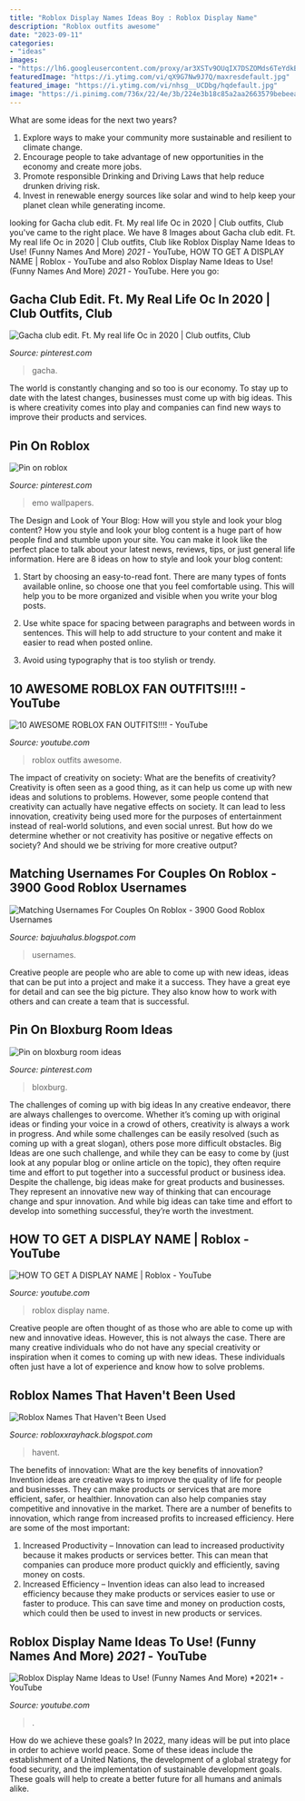 ```yaml
---
title: "Roblox Display Names Ideas Boy : Roblox Display Name"
description: "Roblox outfits awesome"
date: "2023-09-11"
categories:
- "ideas"
images:
- "https://lh6.googleusercontent.com/proxy/ar3XSTv9OUqIX7DSZOMds6TeYdkBgvM4nYBPcSuHdVAb6PV6jq8HWfUYaeuPCz1C-w827DPZRI1aJZOXiVvHliuqHTnGSauHFYhaawRWOJwEz2xcsc--qE2-ntyI_cZCUyc=w1200-h630-p-k-no-nu"
featuredImage: "https://i.ytimg.com/vi/qX9G7Nw9J7Q/maxresdefault.jpg"
featured_image: "https://i.ytimg.com/vi/nhsg__UCDbg/hqdefault.jpg"
image: "https://i.pinimg.com/736x/22/4e/3b/224e3b18c85a2aa2663579bebeead3cb.jpg"
---
```



What are some ideas for the next two years?
1. Explore ways to make your community more sustainable and resilient to climate change.
2. Encourage people to take advantage of new opportunities in the economy and create more jobs.
3. Promote responsible Drinking and Driving Laws that help reduce drunken driving risk.
4. Invest in renewable energy sources like solar and wind to help keep your planet clean while generating income.

	

		
looking for Gacha club edit. Ft. My real life Oc in 2020 | Club outfits, Club you've came to the right place. We have 8 Images about Gacha club edit. Ft. My real life Oc in 2020 | Club outfits, Club like Roblox Display Name Ideas to Use! (Funny Names And More) *2021* - YouTube, HOW TO GET A DISPLAY NAME | Roblox - YouTube and also Roblox Display Name Ideas to Use! (Funny Names And More) *2021* - YouTube. Here you go:
		
    
## Gacha Club Edit. Ft. My Real Life Oc In 2020 | Club Outfits, Club

<img loading=lazy src="https://i.pinimg.com/736x/3e/0f/76/3e0f76842dd303aa18fe4194bff3d0f1.jpg" onerror="this.onerror=null;this.src='https://tse2.mm.bing.net/th?id=OIP._QtHmNjGJ7grgJ6JjRO8VAHaEH&amp;pid=15.1';" alt="Gacha club edit. Ft. My real life Oc in 2020 | Club outfits, Club">

_Source: pinterest.com_

>gacha. 

	

The world is constantly changing and so too is our economy. To stay up to date with the latest changes, businesses must come up with big ideas. This is where creativity comes into play and companies can find new ways to improve their products and services.

    
## Pin On Roblox

<img loading=lazy src="https://i.pinimg.com/originals/9c/6c/f3/9c6cf34238b5be3d21f0a219ebb42912.png" onerror="this.onerror=null;this.src='https://tse3.mm.bing.net/th?id=OIP.l40HZeCIoXRuceSBIjuvfAAAAA&amp;pid=15.1';" alt="Pin on roblox">

_Source: pinterest.com_

>emo wallpapers. 

	

The Design and Look of Your Blog: How will you style and look your blog content?
How you style and look your blog content is a huge part of how people find and stumble upon your site. You can make it look like the perfect place to talk about your latest news, reviews, tips, or just general life information. Here are 8 ideas on how to style and look your blog content:
1. Start by choosing an easy-to-read font. There are many types of fonts available online, so choose one that you feel comfortable using. This will help you to be more organized and visible when you write your blog posts.

2. Use white space for spacing between paragraphs and between words in sentences. This will help to add structure to your content and make it easier to read when posted online.

3. Avoid using typography that is too stylish or trendy.

    
## 10 AWESOME ROBLOX FAN OUTFITS!!!! - YouTube

<img loading=lazy src="https://i.ytimg.com/vi/3cMYRqTB-uc/maxresdefault.jpg" onerror="this.onerror=null;this.src='https://tse4.mm.bing.net/th?id=OIP.-dUK8YoJqMVQQKLe_ZbAjQHaEK&amp;pid=15.1';" alt="10 AWESOME ROBLOX FAN OUTFITS!!!! - YouTube">

_Source: youtube.com_

>roblox outfits awesome. 

	

The impact of creativity on society: What are the benefits of creativity?
Creativity is often seen as a good thing, as it can help us come up with new ideas and solutions to problems. However, some people contend that creativity can actually have negative effects on society. It can lead to less innovation, creativity being used more for the purposes of entertainment instead of real-world solutions, and even social unrest. But how do we determine whether or not creativity has positive or negative effects on society? And should we be striving for more creative output?

    
## Matching Usernames For Couples On Roblox - 3900 Good Roblox Usernames

<img loading=lazy src="https://lh6.googleusercontent.com/proxy/ar3XSTv9OUqIX7DSZOMds6TeYdkBgvM4nYBPcSuHdVAb6PV6jq8HWfUYaeuPCz1C-w827DPZRI1aJZOXiVvHliuqHTnGSauHFYhaawRWOJwEz2xcsc--qE2-ntyI_cZCUyc=w1200-h630-p-k-no-nu" onerror="this.onerror=null;this.src='https://tse1.mm.bing.net/th?id=OIP.W1DgtFRx2Sm3PhPBJD3ZjAHaGe&amp;pid=15.1';" alt="Matching Usernames For Couples On Roblox - 3900 Good Roblox Usernames">

_Source: bajuuhalus.blogspot.com_

>usernames. 

	

Creative people are people who are able to come up with new ideas, ideas that can be put into a project and make it a success. They have a great eye for detail and can see the big picture. They also know how to work with others and can create a team that is successful.

    
## Pin On Bloxburg Room Ideas

<img loading=lazy src="https://i.pinimg.com/736x/22/4e/3b/224e3b18c85a2aa2663579bebeead3cb.jpg" onerror="this.onerror=null;this.src='https://tse1.mm.bing.net/th?id=OIP.NdI4qitHkL9LD1QGdU8KYwHaEi&amp;pid=15.1';" alt="Pin on bloxburg room ideas">

_Source: pinterest.com_

>bloxburg. 

	

The challenges of coming up with big ideas
In any creative endeavor, there are always challenges to overcome. Whether it’s coming up with original ideas or finding your voice in a crowd of others, creativity is always a work in progress. And while some challenges can be easily resolved (such as coming up with a great slogan), others pose more difficult obstacles. Big Ideas are one such challenge, and while they can be easy to come by (just look at any popular blog or online article on the topic), they often require time and effort to put together into a successful product or business idea.
Despite the challenge, big ideas make for great products and businesses. They represent an innovative new way of thinking that can encourage change and spur innovation. And while big ideas can take time and effort to develop into something successful, they’re worth the investment.

    
## HOW TO GET A DISPLAY NAME | Roblox - YouTube

<img loading=lazy src="https://i.ytimg.com/vi/nhsg__UCDbg/hqdefault.jpg" onerror="this.onerror=null;this.src='https://tse1.mm.bing.net/th?id=OIP.4zTecsooIGF7SBudpccZqAHaFj&amp;pid=15.1';" alt="HOW TO GET A DISPLAY NAME | Roblox - YouTube">

_Source: youtube.com_

>roblox display name. 

	

Creative people are often thought of as those who are able to come up with new and innovative ideas. However, this is not always the case. There are many creative individuals who do not have any special creativity or inspiration when it comes to coming up with new ideas. These individuals often just have a lot of experience and know how to solve problems.

    
## Roblox Names That Haven&#039;t Been Used

<img loading=lazy src="https://lh5.googleusercontent.com/proxy/EW6svuoPBG7CveHXG1of8hyjodkpOkVdqaxzGiKTCWIhdlDd74dO1O0qjRXoq5n-zaMq3ceQjQ=w1200-h630-p-k-no-nu" onerror="this.onerror=null;this.src='https://tse2.mm.bing.net/th?id=OIP._ETpuXiZW3DScM1sgZU9RgHaEF&amp;pid=15.1';" alt="Roblox Names That Haven&#039;t Been Used">

_Source: robloxxrayhack.blogspot.com_

>havent. 

	

The benefits of innovation: What are the key benefits of innovation?
Invention ideas are creative ways to improve the quality of life for people and businesses. They can make products or services that are more efficient, safer, or healthier. Innovation can also help companies stay competitive and innovative in the market. There are a number of benefits to innovation, which range from increased profits to increased efficiency. Here are some of the most important: 
1. Increased Productivity – Innovation can lead to increased productivity because it makes products or services better. This can mean that companies can produce more product quickly and efficiently, saving money on costs. 
2. Increased Efficiency – Invention ideas can also lead to increased efficiency because they make products or services easier to use or faster to produce. This can save time and money on production costs, which could then be used to invest in new products or services.

    
## Roblox Display Name Ideas To Use! (Funny Names And More) *2021* - YouTube

<img loading=lazy src="https://i.ytimg.com/vi/qX9G7Nw9J7Q/maxresdefault.jpg" onerror="this.onerror=null;this.src='https://tse2.mm.bing.net/th?id=OIP.DkoV3PJd5RSDf7ZtbIcbRgHaEK&amp;pid=15.1';" alt="Roblox Display Name Ideas to Use! (Funny Names And More) *2021* - YouTube">

_Source: youtube.com_

>. 

	

How do we achieve these goals?
In 2022, many ideas will be put into place in order to achieve world peace. Some of these ideas include the establishment of a United Nations, the development of a global strategy for food security, and the implementation of sustainable development goals. These goals will help to create a better future for all humans and animals alike.

